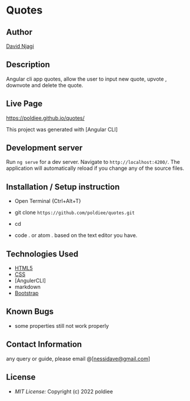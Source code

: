 # Quotes

## Author

[David Njagi](https://github.com/poldiee)

## Description

Angular cli app quotes, allow the user to input new quote, upvote , downvote and delete the quote. 

## Live Page 
https://poldiee.github.io/quotes/


This project was generated with [Angular CLI]

## Development server

Run `ng serve` for a dev server. Navigate to `http://localhost:4200/`. The application will automatically reload if you change any of the source files.

<!-- ## Code scaffolding

Run `ng generate component component-name` to generate a new component. You can also use `ng generate directive|pipe|service|class|guard|interface|enum|module`. -->

## Installation / Setup instruction
* Open Terminal {Ctrl+Alt+T}

* git clone ```https://github.com/poldiee/quotes.git```

* cd 

* code . or atom . based on the text editor you have.

## Technologies Used

* [HTML5](https://github.com/topics/html5)
* [CSS](https://github.com/topics/css3)
* [AngulerCLI]
* markdown
* [Bootstrap](https://github.com/topics/bootstrap)

## Known Bugs
* some properties still not work properly

## Contact Information 

any query or guide, please email @[nessidave@gmail.com]

## License
* *MIT License:*
Copyright (c) 2022 poldiee